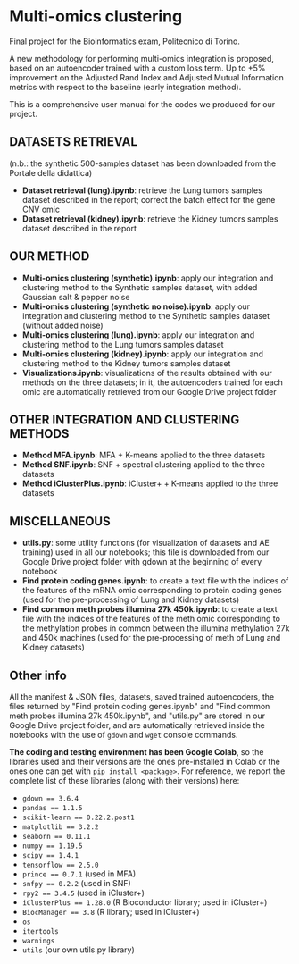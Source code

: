# Multi-omics clustering
Final project for the Bioinformatics exam, Politecnico di Torino.

A new methodology for performing multi-omics integration is proposed, based on an autoencoder trained with a custom loss term. Up to +5% improvement on the Adjusted Rand Index and Adjusted Mutual Information metrics with respect to the baseline (early integration method).

This is a comprehensive user manual for the codes we produced for our project.

## DATASETS RETRIEVAL
(n.b.: the synthetic 500-samples dataset has been downloaded from the Portale della didattica)

- **Dataset retrieval (lung).ipynb**: retrieve the Lung tumors samples dataset described in the report; correct the batch effect for the gene CNV omic
- **Dataset retrieval (kidney).ipynb**: retrieve the Kidney tumors samples dataset described in the report

## OUR METHOD
- **Multi-omics clustering (synthetic).ipynb**: apply our integration and clustering method to the Synthetic samples dataset, with added Gaussian salt & pepper noise
- **Multi-omics clustering (synthetic no noise).ipynb**: apply our integration and clustering method to the Synthetic samples dataset (without added noise)
- **Multi-omics clustering (lung).ipynb**: apply our integration and clustering method to the Lung tumors samples dataset
- **Multi-omics clustering (kidney).ipynb**: apply our integration and clustering method to the Kidney tumors samples dataset
- **Visualizations.ipynb**: visualizations of the results obtained with our methods on the three datasets; in it, the autoencoders trained for each omic are automatically retrieved from our Google Drive project folder

## OTHER INTEGRATION AND CLUSTERING METHODS
- **Method MFA.ipynb**: MFA + K-means applied to the three datasets
- **Method SNF.ipynb**: SNF + spectral clustering applied to the three datasets
- **Method iClusterPlus.ipynb**: iCluster+ + K-means applied to the three datasets

## MISCELLANEOUS
- **utils.py**: some utility functions (for visualization of datasets and AE training) used in all our notebooks; this file is downloaded from our Google Drive project folder with gdown at the beginning of every notebook
- **Find protein coding genes.ipynb**: to create a text file with the indices of the features of the mRNA omic corresponding to protein coding genes (used for the pre-processing of Lung and Kidney datasets)
- **Find common meth probes illumina 27k 450k.ipynb**: to create a text file with the indices of the features of the meth omic corresponding to the methylation probes in common between the illumina methylation 27k and 450k machines (used for the pre-processing of meth of Lung and Kidney datasets)

## Other info
All the manifest & JSON files, datasets, saved trained autoencoders, the files returned by "Find protein coding genes.ipynb" and "Find common meth probes illumina 27k 450k.ipynb", and "utils.py" are stored in our Google Drive project folder, and are automatically retrieved inside the notebooks with the use of `gdown` and `wget` console commands.

**The coding and testing environment has been Google Colab**, so the libraries used and their versions are the ones pre-installed in Colab or the ones one can get with `pip install <package>`. For reference, we report the complete list of these libraries (along with their versions) here:

- `gdown == 3.6.4`
- `pandas == 1.1.5`
- `scikit-learn == 0.22.2.post1`
- `matplotlib == 3.2.2`
- `seaborn == 0.11.1`
- `numpy == 1.19.5`
- `scipy == 1.4.1`
- `tensorflow == 2.5.0`
- `prince == 0.7.1` (used in MFA)
- `snfpy == 0.2.2` (used in SNF)
- `rpy2 == 3.4.5` (used in iCluster+)
- `iClusterPlus == 1.28.0` (R Bioconductor library; used in iCluster+)
- `BiocManager == 3.8` (R library; used in iCluster+)
- `os`
- `itertools`
- `warnings`
- `utils` (our own utils.py library)
